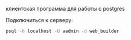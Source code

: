 клиентская программа для работы с postgres

Подключиться к серверу:
```bash
psql -h localhost -U aadmin -d web_builder
```

